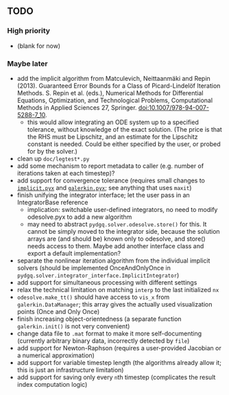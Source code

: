 ## TODO

### High priority

 - (blank for now)

### Maybe later

 - add the implicit algorithm from Matculevich, Neittaanmäki and Repin (2013). Guaranteed Error Bounds for a Class of Picard-Lindelöf Iteration Methods. S. Repin et al. (eds.), Numerical Methods for Differential Equations, Optimization, and Technological Problems, Computational Methods in Applied Sciences 27, Springer. [doi:10.1007/978-94-007-5288-7_10](http://dx.doi.org/10.1007/978-94-007-5288-7_10).
   - this would allow integrating an ODE system up to a specified tolerance, without knowledge of the exact solution. (The price is that the RHS must be Lipschitz, and an estimate for the Lipschitz constant is needed. Could be either specified by the user, or probed for by the solver.)
 - clean up `doc/legtest*.py`
 - add some mechanism to report metadata to caller (e.g. number of iterations taken at each timestep)?
 - add support for convergence tolerance (requires small changes to [`implicit.pyx`](pydgq/solver/implicit.pyx) and [`galerkin.pyx`](pydgq/solver/galerkin.pyx); see anything that uses `maxit`)
 - finish unifying the integrator interface; let the user pass in an IntegratorBase reference
   - implication: switchable user-defined integrators, no need to modify odesolve.pyx to add a new algorithm
   - may need to abstract `pydgq.solver.odesolve.store()` for this. It cannot be simply moved to the integrator side, because the solution arrays are (and should be) known only to odesolve, and store() needs access to them. Maybe add another interface class and export a default implementation?
 - separate the nonlinear iteration algorithm from the individual implicit solvers (should be implemented OnceAndOnlyOnce in `pydgq.solver.integrator_interface.ImplicitIntegrator`)
 - add support for simultaneous processing with different settings 
 - relax the technical limitation on matching `interp` to the last initialized `nx`
 - `odesolve.make_tt()` should have access to `vis_x` from `galerkin.DataManager`; this array gives the actually used visualization points (Once and Only Once)
 - finish increasing object-orientedness (a separate function `galerkin.init()` is not very convenient)
 - change data file to `.mat` format to make it more self-documenting (currently arbitrary binary data, incorrectly detected by `file`)
 - add support for Newton-Raphson (requires a user-provided Jacobian or a numerical approximation)
 - add support for variable timestep length (the algorithms already allow it; this is just an infrastructure limitation)
 - add support for saving only every `n`th timestep (complicates the result index computation logic)

